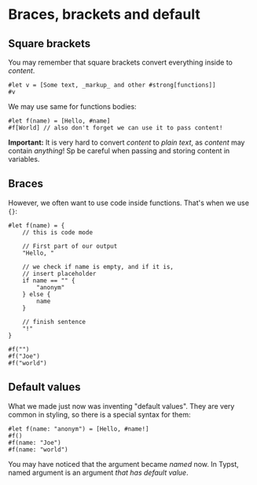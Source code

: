 # Braces, brackets and default
## Square brackets
You may remember that square brackets
convert everything inside to *content*.

```
#let v = [Some text, _markup_ and other #strong[functions]]
#v
```

We may use same for functions bodies:

```
#let f(name) = [Hello, #name]
#f[World] // also don't forget we can use it to pass content!
```

**Important:** It is very hard to convert _content_ to _plain text_, as _content_ may contain *anything*! Sp be careful when passing and storing content in variables.

## Braces
However, we often want to use code inside functions.
That's when we use `{}`:
```
#let f(name) = {
    // this is code mode

    // First part of our output
    "Hello, "

    // we check if name is empty, and if it is,
    // insert placeholder
    if name == "" {
        "anonym"
    } else {
        name
    }

    // finish sentence
    "!"
}

#f("")
#f("Joe")
#f("world")
```

## Default values

What we made just now was inventing "default values".
They are very common in styling, so there is a special syntax for them:

```
#let f(name: "anonym") = [Hello, #name!]
#f()
#f(name: "Joe")
#f(name: "world")
```

You may have noticed that the argument became _named_ now.
In Typst, named argument is an argument _that has default value_.
